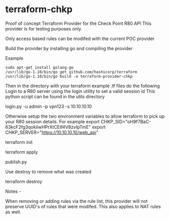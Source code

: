 # terraform-chkp
Proof of concept Terraform Provider for the Check Point R80 API
This provider is for testing purposes only.

Only access based rules can be modifed with the current POC provider

Build the provider by installing go and compiling the provider

Example
```
sudo apt-get install golang-go
/usr/lib/go-1.10/bin/go get github.com/hashicorp/terraform
/usr/lib/go-1.10/bin/go build -o terraform-provider-chkp
```

Then in the directory with your terraform example .tf files do the following
Login to a R80 server using the login utility to set a valid session id
This python script can be found in the utils directory

login.py -u admin -p vpn123 -s 10.10.10.10

Otherwise setup the two environment variables to allow terraform to pick up your R80 session details. 
For example
export CHKP_SID="oH9f7BaC-63kcF2fg3qokliwHPrXtCEIf4V8zvIpTmE"
export CHKP_SERVER="https://10.10.10.10/web_api"


terraform init

terraform apply

publish.py

Use destroy to remove what was created

terraform destroy

Notes -

When removing or adding rules via the rule list, this provider will not preserve UUID's of rules that were modifed.  This also applies to NAT rules as well.

